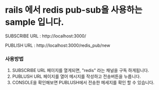 # rails 에서 redis pub-sub을 사용하는 sample 입니다.

SUBSCRIBE URL : http://localhost:3000/

PUBLISH URL : http://localhost:3000/redis_pub/new

### 사용방법
1. SUBSCRIBE URL 페이지를 열게되면, "redis" 라는 채널을 구독 하게됩니다.
2. PUBLUSH URL 페이지를 열어 메시지를 작성하고 전송버튼을 누릅니다.
3. CONSOLE을 확인해보면 PUBLUSH에서 전송한 메세지를 확인 할 수 있습니다.

